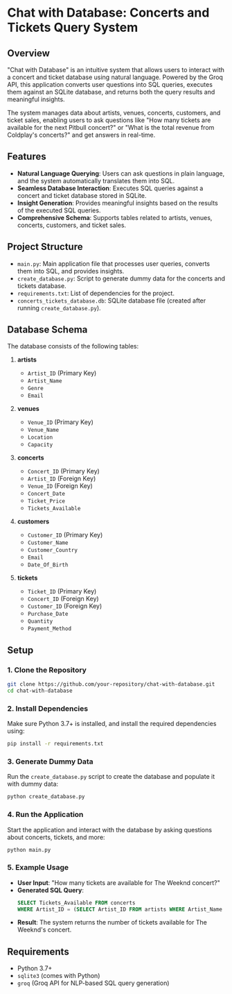# Chat with Database: Concerts and Tickets Query System

## Overview

"Chat with Database" is an intuitive system that allows users to interact with a concert and ticket database using natural language. Powered by the Groq API, this application converts user questions into SQL queries, executes them against an SQLite database, and returns both the query results and meaningful insights.

The system manages data about artists, venues, concerts, customers, and ticket sales, enabling users to ask questions like "How many tickets are available for the next Pitbull concert?" or "What is the total revenue from Coldplay's concerts?" and get answers in real-time.

## Features

- **Natural Language Querying**: Users can ask questions in plain language, and the system automatically translates them into SQL.
- **Seamless Database Interaction**: Executes SQL queries against a concert and ticket database stored in SQLite.
- **Insight Generation**: Provides meaningful insights based on the results of the executed SQL queries.
- **Comprehensive Schema**: Supports tables related to artists, venues, concerts, customers, and ticket sales.

## Project Structure

- `main.py`: Main application file that processes user queries, converts them into SQL, and provides insights.
- `create_database.py`: Script to generate dummy data for the concerts and tickets database.
- `requirements.txt`: List of dependencies for the project.
- `concerts_tickets_database.db`: SQLite database file (created after running `create_database.py`).

## Database Schema

The database consists of the following tables:

1. **artists**
   - `Artist_ID` (Primary Key)
   - `Artist_Name`
   - `Genre`
   - `Email`

2. **venues**
   - `Venue_ID` (Primary Key)
   - `Venue_Name`
   - `Location`
   - `Capacity`

3. **concerts**
   - `Concert_ID` (Primary Key)
   - `Artist_ID` (Foreign Key)
   - `Venue_ID` (Foreign Key)
   - `Concert_Date`
   - `Ticket_Price`
   - `Tickets_Available`

4. **customers**
   - `Customer_ID` (Primary Key)
   - `Customer_Name`
   - `Customer_Country`
   - `Email`
   - `Date_Of_Birth`

5. **tickets**
   - `Ticket_ID` (Primary Key)
   - `Concert_ID` (Foreign Key)
   - `Customer_ID` (Foreign Key)
   - `Purchase_Date`
   - `Quantity`
   - `Payment_Method`

## Setup

### 1. Clone the Repository

```bash
git clone https://github.com/your-repository/chat-with-database.git
cd chat-with-database
```

### 2. Install Dependencies

Make sure Python 3.7+ is installed, and install the required dependencies using:

```bash
pip install -r requirements.txt
```

### 3. Generate Dummy Data

Run the `create_database.py` script to create the database and populate it with dummy data:

```bash
python create_database.py
```

### 4. Run the Application

Start the application and interact with the database by asking questions about concerts, tickets, and more:

```bash
python main.py
```

### 5. Example Usage

- **User Input**: "How many tickets are available for The Weeknd concert?"
- **Generated SQL Query**: 
  ```sql
  SELECT Tickets_Available FROM concerts 
  WHERE Artist_ID = (SELECT Artist_ID FROM artists WHERE Artist_Name = 'The Weeknd');
  ```
- **Result**: The system returns the number of tickets available for The Weeknd's concert.

## Requirements

- Python 3.7+
- `sqlite3` (comes with Python)
- `groq` (Groq API for NLP-based SQL query generation)

